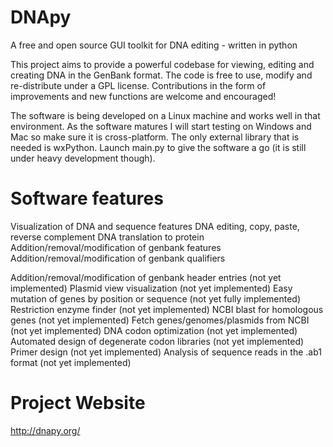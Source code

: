 DNApy
=====

A free and open source GUI toolkit for DNA editing - written in python

This project aims to provide a powerful codebase for viewing, editing and creating DNA in the GenBank format. The code is free to use, modify and re-distribute under a GPL license. Contributions in the form of improvements and new functions are welcome and encouraged!

The software is being developed on a Linux machine and works well in that environment. As the software matures I will start testing on Windows and Mac so make sure it is cross-platform. The only external library that is needed is wxPython. Launch main.py to give the software a go (it is still under heavy development though).


Software features
=====
Visualization of DNA and sequence features
DNA editing, copy, paste, reverse complement 
DNA translation to protein
Addition/removal/modification of genbank features
Addition/removal/modification of genbank qualifiers

Addition/removal/modification of genbank header entries (not yet implemented)
Plasmid view visualization (not yet implemented)
Easy mutation of genes by position or sequence (not yet fully implemented)
Restriction enzyme finder (not yet implemented)
NCBI blast for homologous genes (not yet implemented)
Fetch genes/genomes/plasmids from NCBI (not yet implemented)
DNA codon optimization (not yet implemented)
Automated design of degenerate codon libraries (not yet implemented)
Primer design (not yet implemented)
Analysis of sequence reads in the .ab1 format (not yet implemented)


Project Website
=====

http://dnapy.org/
